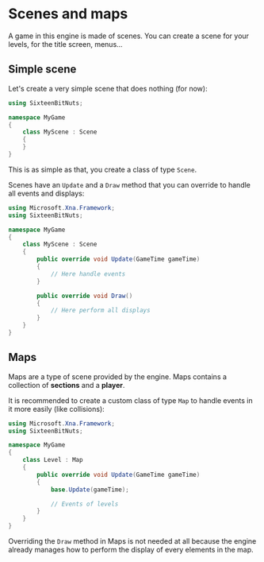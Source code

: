 Scenes and maps
===============

A game in this engine is made of scenes. You can create a scene for your levels, for the title screen, menus...

Simple scene
------------

Let's create a very simple scene that does nothing (for now):

```csharp
using SixteenBitNuts;

namespace MyGame
{
    class MyScene : Scene
    {
    }
}
```

This is as simple as that, you create a class of type `Scene`.

Scenes have an `Update` and a `Draw` method that you can override to handle all events and displays:

```csharp
using Microsoft.Xna.Framework;
using SixteenBitNuts;

namespace MyGame
{
    class MyScene : Scene
    {
        public override void Update(GameTime gameTime)
        {
            // Here handle events
        }

        public override void Draw()
        {
            // Here perform all displays
        }
    }
}
```

Maps
----

Maps are a type of scene provided by the engine. Maps contains a collection of **sections** and a **player**.

It is recommended to create a custom class of type `Map` to handle events in it more easily (like collisions):

```csharp
using Microsoft.Xna.Framework;
using SixteenBitNuts;

namespace MyGame
{
    class Level : Map
    {
        public override void Update(GameTime gameTime)
        {
            base.Update(gameTime);

            // Events of levels
        }
    }
}
```

Overriding the `Draw` method in Maps is not needed at all because the engine already manages how to perform the display of every elements in the map.
